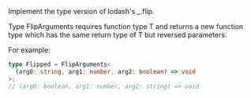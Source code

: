 Implement the type version of lodash's \_.flip.

Type FlipArguments<T> requires function type T and returns a new function type which has the same return type of T but reversed parameters.

For example:

```typescript
type Flipped = FlipArguments<
  (arg0: string, arg1: number, arg2: boolean) => void
>;
// (arg0: boolean, arg1: number, arg2: string) => void
```
